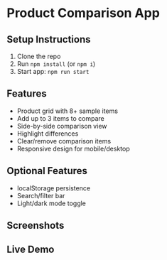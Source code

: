 # Product Comparison App

## Setup Instructions

1. Clone the repo
2. Run `npm install` (or `npm i`)
3. Start app: `npm run start`

## Features

- Product grid with 8+ sample items
- Add up to 3 items to compare
- Side-by-side comparison view
- Highlight differences
- Clear/remove comparison items
- Responsive design for mobile/desktop

## Optional Features

- localStorage persistence
- Search/filter bar
- Light/dark mode toggle

## Screenshots



## Live Demo
<!-- [Hosted on](https://avdhesh.adroitwebsolutions.com/) -->

